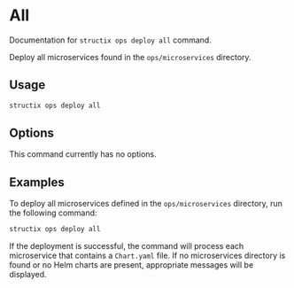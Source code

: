 # All

Documentation for `structix ops deploy all` command.

Deploy all microservices found in the `ops/microservices` directory.

## Usage

```bash
structix ops deploy all
```

## Options

This command currently has no options.

## Examples

To deploy all microservices defined in the `ops/microservices` directory, run the following command:

```bash
structix ops deploy all
``` 

If the deployment is successful, the command will process each microservice that contains a `Chart.yaml` file. If no microservices directory is found or no Helm charts are present, appropriate messages will be displayed.
